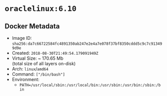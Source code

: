 # `oraclelinux:6.10`

## Docker Metadata

- Image ID: `sha256:da7c66722584fc4891350ab247e2e4a7e078f37bf8350cddd5c9c7c913499d9e`
- Created: `2018-08-30T21:49:54.179091949Z`
- Virtual Size: ~ 170.65 Mb  
  (total size of all layers on-disk)
- Arch: `linux`/`amd64`
- Command: `["/bin/bash"]`
- Environment:
  - `PATH=/usr/local/sbin:/usr/local/bin:/usr/sbin:/usr/bin:/sbin:/bin`
